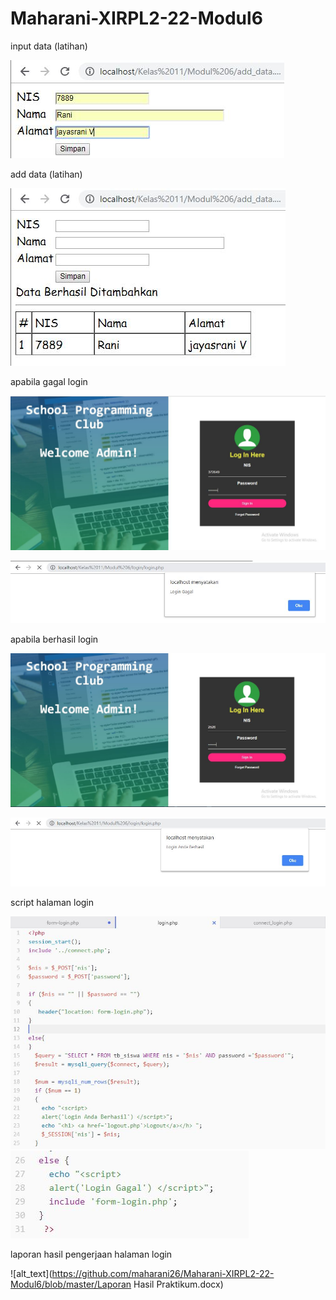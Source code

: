 # Maharani-XIRPL2-22-Modul6

input data (latihan)

![alt_text](https://github.com/maharani26/Maharani-XIRPL2-22-Modul6/blob/master/login.JPG)

add data (latihan)

![alt_text](https://github.com/maharani26/Maharani-XIRPL2-22-Modul6/blob/master/y.JPG)

apabila gagal login

![alt_text](https://github.com/maharani26/Maharani-XIRPL2-22-Modul6/blob/master/gagal.JPG)

![alt_text](https://github.com/maharani26/Maharani-XIRPL2-22-Modul6/blob/master/ggl.JPG)

apabila berhasil login

![alt_text](https://github.com/maharani26/Maharani-XIRPL2-22-Modul6/blob/master/yes.JPG)

![alt_text](https://github.com/maharani26/Maharani-XIRPL2-22-Modul6/blob/master/done.JPG)

script halaman login

![alt_text](https://github.com/maharani26/Maharani-XIRPL2-22-Modul6/blob/master/script1.JPG)
![alt_text](https://github.com/maharani26/Maharani-XIRPL2-22-Modul6/blob/master/script2.JPG)

laporan hasil pengerjaan halaman login

![alt_text](https://github.com/maharani26/Maharani-XIRPL2-22-Modul6/blob/master/Laporan Hasil Praktikum.docx)
